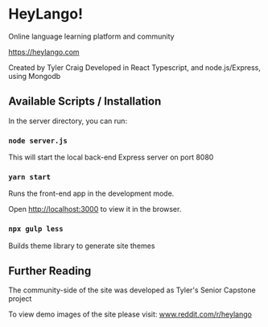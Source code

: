 
#  HeyLango!

Online language learning platform and community

https://heylango.com

Created by Tyler Craig 
Developed in React Typescript, and node.js/Express, using Mongodb


##  Available Scripts / Installation

  

In the server directory, you can run:

###  `node server.js`

This will start the local back-end Express server on port 8080

  

###  `yarn start`

  

Runs the front-end app in the development mode.<br />

Open [http://localhost:3000](http://localhost:3000) to view it in the browser.

### `npx gulp less`

Builds theme library to generate site themes

## Further Reading

The community-side of the site was developed as Tyler's Senior Capstone project

To view demo images of the site please visit: www.reddit.com/r/heylango
